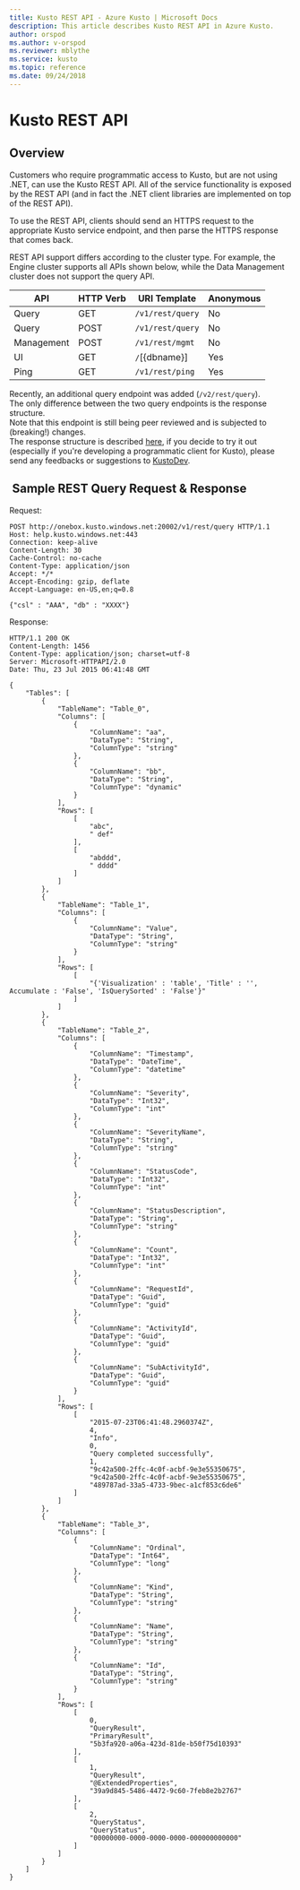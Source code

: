 ```yaml
---
title: Kusto REST API - Azure Kusto | Microsoft Docs
description: This article describes Kusto REST API in Azure Kusto.
author: orspod
ms.author: v-orspod
ms.reviewer: mblythe
ms.service: kusto
ms.topic: reference
ms.date: 09/24/2018
---
```

# Kusto REST API

## Overview
Customers who require programmatic access to Kusto, but are not using .NET,
can use the Kusto REST API. All of the service functionality is exposed by
the REST API (and in fact the .NET client libraries are implemented on top
of the REST API).

To use the REST API, clients should send an HTTPS request to the appropriate
Kusto service endpoint, and then parse the HTTPS response that comes back.

REST API support differs according to the cluster type. For example, the
Engine cluster supports all APIs shown below, while the Data Management cluster
does not support the query API.

|API       |HTTP Verb|URI Template    |Anonymous|
|----------|---------|----------------|---------|
|Query     |GET      |`/v1/rest/query`|No       |
|Query     |POST     |`/v1/rest/query`|No       |
|Management|POST     |`/v1/rest/mgmt` |No       |
|UI        |GET      |`/`[{dbname}]   |Yes      |
|Ping      |GET      |`/v1/rest/ping` |Yes      |

Recently, an additional query endpoint was added (`/v2/rest/query`). <br> 
The only difference between the two query endpoints is the response structure. <br>
Note that this endpoint is still being peer reviewed and is subjected to (breaking!) changes. <br>
The response structure is described [here](response2.md), if you decide to try it out (especially if you're developing a programmatic client for Kusto), please send any feedbacks or suggestions to [KustoDev](mailto:kustodev@microsoft.com).


##  Sample REST Query Request & Response

Request:

```
POST http://onebox.kusto.windows.net:20002/v1/rest/query HTTP/1.1
Host: help.kusto.windows.net:443
Connection: keep-alive
Content-Length: 30
Cache-Control: no-cache
Content-Type: application/json
Accept: */*
Accept-Encoding: gzip, deflate
Accept-Language: en-US,en;q=0.8

{"csl" : "AAA", "db" : "XXXX"}
```

Response:

```
HTTP/1.1 200 OK
Content-Length: 1456
Content-Type: application/json; charset=utf-8
Server: Microsoft-HTTPAPI/2.0
Date: Thu, 23 Jul 2015 06:41:48 GMT

{
    "Tables": [
        {
            "TableName": "Table_0",
            "Columns": [
                {
                    "ColumnName": "aa",
                    "DataType": "String",
					"ColumnType": "string"
                },
                {
                    "ColumnName": "bb",
                    "DataType": "String",
					"ColumnType": "dynamic"
                }
            ],
            "Rows": [
                [
                    "abc",
                    " def"
                ],
                [
                    "abddd",
                    " dddd"
                ]
            ]
        },
        {
            "TableName": "Table_1",
            "Columns": [
                {
                    "ColumnName": "Value",
                    "DataType": "String",
					"ColumnType": "string"
                }
            ],
            "Rows": [
                [
                    "{'Visualization' : 'table', 'Title' : '', Accumulate : 'False', 'IsQuerySorted' : 'False'}"
                ]
            ]
        },
        {
            "TableName": "Table_2",
            "Columns": [
                {
                    "ColumnName": "Timestamp",
                    "DataType": "DateTime",			
					"ColumnType": "datetime"
                },
                {
                    "ColumnName": "Severity",
                    "DataType": "Int32",
					"ColumnType": "int"
                },
                {
                    "ColumnName": "SeverityName",
                    "DataType": "String",
					"ColumnType": "string"
                },
                {
                    "ColumnName": "StatusCode",
                    "DataType": "Int32",
					"ColumnType": "int"
                },
                {
                    "ColumnName": "StatusDescription",
                    "DataType": "String",
					"ColumnType": "string"
                },
                {
                    "ColumnName": "Count",
                    "DataType": "Int32",
					"ColumnType": "int"
                },
                {
                    "ColumnName": "RequestId",
                    "DataType": "Guid",
					"ColumnType": "guid"
                },
                {
                    "ColumnName": "ActivityId",
                    "DataType": "Guid",
					"ColumnType": "guid"
                },
                {
                    "ColumnName": "SubActivityId",
                    "DataType": "Guid",
					"ColumnType": "guid"
                }
            ],
            "Rows": [
                [
                    "2015-07-23T06:41:48.2960374Z",
                    4,
                    "Info",
                    0,
                    "Query completed successfully",
                    1,
                    "9c42a500-2ffc-4c0f-acbf-9e3e55350675",
                    "9c42a500-2ffc-4c0f-acbf-9e3e55350675",
                    "489787ad-33a5-4733-9bec-a1cf853c6de6"
                ]
            ]
        },
        {
            "TableName": "Table_3",
            "Columns": [
                {
                    "ColumnName": "Ordinal",
                    "DataType": "Int64",
					"ColumnType": "long"
                },
                {
                    "ColumnName": "Kind",
                    "DataType": "String",
					"ColumnType": "string"
                },
                {
                    "ColumnName": "Name",
                    "DataType": "String",
					"ColumnType": "string"
                },
                {
                    "ColumnName": "Id",
                    "DataType": "String",
					"ColumnType": "string"
                }
            ],
            "Rows": [
                [
                    0,
                    "QueryResult",
                    "PrimaryResult",
                    "5b3fa920-a06a-423d-81de-b50f75d10393"
                ],
                [
                    1,
                    "QueryResult",
                    "@ExtendedProperties",
                    "39a9d845-5486-4472-9c60-7feb8e2b2767"
                ],
                [
                    2,
                    "QueryStatus",
                    "QueryStatus",
                    "00000000-0000-0000-0000-000000000000"
                ]
            ]
        }
    ]
}
```